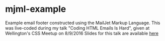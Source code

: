 # mjml-example
Example email footer constructed using the MailJet Markup Language.
This was live-coded during my talk "Coding HTML Emails Is Hard", given at Wellington's CSS Meetup on 8/9/2016
Slides for this talk are available [here](https://docs.google.com/presentation/d/1qgrRVmjo7CNVIjeCAQ4mBTi7Cv59JQZvXYysi7tDrHg/edit?usp=sharing)
